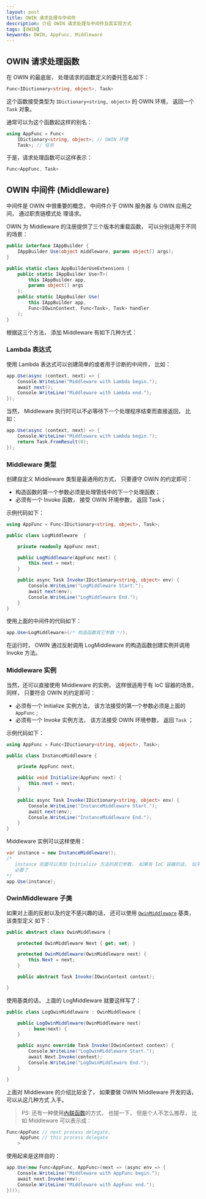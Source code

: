 ```yaml
---
layout: post
title: OWIN 请求处理与中间件
description: 介绍 OWIN 请求处理与中间件及其实现方式
tags: [OWIN]
keywords: OWIN, AppFunc, Middleware
---
```


## OWIN 请求处理函数

在 OWIN 的最底层， 处理请求的函数定义的委托签名如下：

```c#
Func<IDictionary<string, object>, Task>
```

这个函数接受类型为 `IDictionary<string, object>` 的 OWIN 环境， 返回一个 `Task`
对象。

通常可以为这个函数起这样的别名：

```c#
using AppFunc = Func<
    IDictionary<string, object>, // OWIN 环境
    Task>; // 任务
```

于是，请求处理函数可以这样表示：

```c#
Func<AppFunc, Task>
```

## OWIN 中间件 (Middleware)

中间件是 OWIN 中很重要的概念， 中间件介于 OWIN 服务器 与 OWIN 应用之间， 通过职责链模式处
理请求。 

OWIN 为 Middleware 的注册提供了三个版本的重载函数， 可以分别适用于不同的场景：

```c#
public interface IAppBuilder {
    IAppBuilder Use(object middleware, params object[] args);
}

public static class AppBuilderUseExtensions {
    public static IAppBuilder Use<T>(
        this IAppBuilder app,
        params object[] args
    );
    public static IAppBuilder Use(
        this IAppBuilder app,
        Func<IOwinContext, Func<Task>, Task> handler
    );
}
```

根据这三个方法， 添加 Middleware 有如下几种方式：

### Lambda 表达式

使用 Lambda 表达式可以创建简单的或者用于诊断的中间件， 比如：

```c#
app.Use(async (context, next) => {
    Console.WriteLine("Middleware with Lambda begin.");
    await next();
    Console.WriteLine("Middleware with Lambda end.");
});
```

当然， Middleware 执行时可以不必等待下一个处理程序结束而直接返回， 比如：

```c#
app.Use(async (context, next) => {
    Console.WriteLine("Middleware with Lambda begin.");
    return Task.FromResult(0);
});
```

### Middleware 类型

创建自定义 Middleware 类型是最通用的方式， 只要遵守 OWIN 的约定即可：

- 构造函数的第一个参数必须是处理管线中的下一个处理函数；
- 必须有一个 Invoke 函数， 接受 OWIN 环境参数， 返回 Task；

示例代码如下：

```c#
using AppFunc = Func<IDictionary<string, object>, Task>;

public class LogMiddleware  {

    private readonly AppFunc next;

    public LogMiddleware(AppFunc next) {
        this.next = next;
    }

    public async Task Invoke(IDictionary<string, object> env) {
        Console.WriteLine("LogMiddleware Start.");
        await next(env);
        Console.WriteLine("LogMiddleware End.");
    }
}
```

使用上面的中间件的代码如下：

```c#
app.Use<LogMiddleware>(/* 构造函数其它参数 */);
```

在运行时， OWIN 通过反射调用 LogMiddleware 的构造函数创建实例并调用 Invoke 方法。

### Middleware 实例

当然，还可以直接使用 Middleware 的实例， 这样很适用于有 IoC 容器的场景， 同样， 只要符合
OWIN 的约定即可：

- 必须有一个 Initialize 实例方法， 该方法接受的第一个参数必须是上面的 `AppFunc` ;
- 必须有一个 Invoke 实例方法， 该方法接受 OWIN 环境参数， 返回 `Task` ；

示例代码如下：

```c#
using AppFunc = Func<IDictionary<string, object>, Task>;

public class InstanceMiddleware {

    private AppFunc next;

    public void Initialize(AppFunc next) {
        this.next = next;
    }

    public async Task Invoke(IDictionary<string, object> env) {
        Console.WriteLine("InstanceMiddleware Start.");
        await next(env);
        Console.WriteLine("InstanceMiddleware End.");
    }
}
```

Middleware 实例可以这样使用：

```c#
var instance = new InstanceMiddleware();
/*
   instance 后面可以添加 Initialize 方法的其它参数， 如果有 IoC 容器的话， 似乎就没什么
   必要了
*/
app.Use(instance);
```

### OwinMiddleware 子类

如果对上面的反射以及约定不感兴趣的话， 还可以使用 [`OwinMiddleware`][1] 基类， 该类型定义
如下：

```c#
public abstract class OwinMiddleware {

    protected OwinMiddleware Next { get; set; }

    protected OwinMiddleware(OwinMiddleware next) {
        this.Next = next;
    }

    public abstract Task Invoke(IOwinContext context);

}
```

使用基类的话， 上面的 LogMiddleware 就要这样写了：

```c#
public class LogOwinMiddleware : OwinMiddleware {

    public LogOwinMiddleware(OwinMiddleware next)
        : base(next) {
    }

    public async override Task Invoke(IOwinContext context) {
        Console.WriteLine("LogOwinMiddleware Start.");
        await Next.Invoke(context);
        Console.WriteLine("LogOwinMiddleware End.");
    }

}
```

上面对 Middleware 的介绍比较全了， 如果要做 OWIN Middleware 开发的话， 可以从这几种方式
入手。

> PS:  还有一种使用[內联函数][2]的方式， 也提一下， 但是个人不怎么推荐， 比如 Middleware
可以表示成：

```c#
Func<AppFunc // next process delegate, 
     AppFunc // this process delegate
    >
```

使用起来是这样自的：

```c#
app.Use(new Func<AppFunc, AppFunc>(next => (async env => {
    Console.WriteLine("Middleware with AppFunc begin.");
    await next.Invoke(env);
    Console.WriteLine("Middleware with AppFunc end.");
})));
```

[1]: https://msdn.microsoft.com/en-us/library/microsoft.owin.owinmiddleware(v=vs.113).aspx
[2]: https://benfoster.io/blog/how-to-write-owin-middleware-in-5-different-steps
